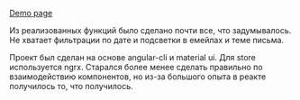 <a href="https://dkryaklin.github.io/behavox/">Demo page</a>

Из реализованных функций было сделано почти все, что задумывалось. Не хватает фильтрации по дате и подсветки в емейлах и теме письма.

Проект был сделан на основе angular-cli и material ui. Для store используется ngrx. Старался более менее сделать правильно по взаимодействию компонентов, но из-за большого опыта в реакте получилось то, что получилось.
